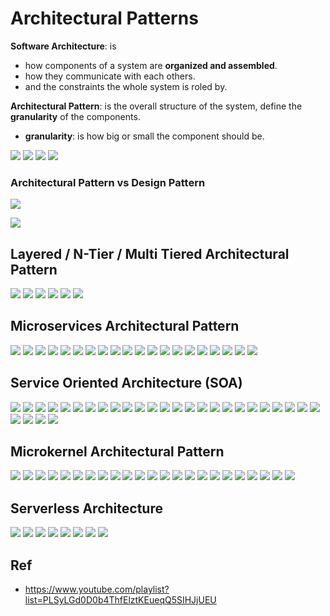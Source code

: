 # Architectural Patterns

**Software Architecture**: is
  * how components of a system are **organized and assembled**.
  * how they communicate with each others.
  * and the constraints the whole system is roled by.

**Architectural Pattern**: is the overall structure of the system, define the **granularity** of the components.
  * **granularity**: is how big or small the component should be.

![](https://github.com/shamy1st/architectural-patterns/blob/main/images/software-process)
![](https://github.com/shamy1st/architectural-patterns/blob/main/images/architecture-vs-development.png)
![](https://github.com/shamy1st/architectural-patterns/blob/main/images/software-architecture)
![](https://github.com/shamy1st/architectural-patterns/blob/main/images/architecture-types)

### Architectural Pattern vs Design Pattern

![](https://github.com/shamy1st/architectural-patterns/blob/main/images/architectural-vs-design-patterns.png)

![](https://github.com/shamy1st/architectural-patterns/blob/main/images/software-architecture-books)

## Layered / N-Tier / Multi Tiered Architectural Pattern

![](https://github.com/shamy1st/architectural-patterns/blob/main/images/layered.png)
![](https://github.com/shamy1st/architectural-patterns/blob/main/images/layered-layer.png)
![](https://github.com/shamy1st/architectural-patterns/blob/main/images/layered-less-popular-1)
![](https://github.com/shamy1st/architectural-patterns/blob/main/images/layered-less-popular-2.png)
![](https://github.com/shamy1st/architectural-patterns/blob/main/images/layered-plan)
![](https://github.com/shamy1st/architectural-patterns/blob/main/images/layered-pros-cons.png)

## Microservices Architectural Pattern

![](https://github.com/shamy1st/architectural-patterns/blob/main/images/microservices.png)
![](https://github.com/shamy1st/architectural-patterns/blob/main/images/microservices-service-1.png)
![](https://github.com/shamy1st/architectural-patterns/blob/main/images/microservices-service-2)
![](https://github.com/shamy1st/architectural-patterns/blob/main/images/microservices-service-3)
![](https://github.com/shamy1st/architectural-patterns/blob/main/images/microservices-topologies.png)
![](https://github.com/shamy1st/architectural-patterns/blob/main/images/microservices-rest-api.png)
![](https://github.com/shamy1st/architectural-patterns/blob/main/images/microservices-rest-application.png)
![](https://github.com/shamy1st/architectural-patterns/blob/main/images/microservices-centralized-messaging.png)
![](https://github.com/shamy1st/architectural-patterns/blob/main/images/microservices-pros.png)
![](https://github.com/shamy1st/architectural-patterns/blob/main/images/microservices-cons.png)
![](https://github.com/shamy1st/architectural-patterns/blob/main/images/microservices-plan)
![](https://github.com/shamy1st/architectural-patterns/blob/main/images/microservices-problem-1)
![](https://github.com/shamy1st/architectural-patterns/blob/main/images/microservices-problem-2)
![](https://github.com/shamy1st/architectural-patterns/blob/main/images/microservices-problem-3)
![](https://github.com/shamy1st/architectural-patterns/blob/main/images/microservices-problem-4)
![](https://github.com/shamy1st/architectural-patterns/blob/main/images/microservices-problem-5)
![](https://github.com/shamy1st/architectural-patterns/blob/main/images/microservices-books-1)
![](https://github.com/shamy1st/architectural-patterns/blob/main/images/microservices-books-2)
![](https://github.com/shamy1st/architectural-patterns/blob/main/images/microservices-books-3)
![](https://github.com/shamy1st/architectural-patterns/blob/main/images/microservices-resources)

## Service Oriented Architecture (SOA)

![](https://github.com/shamy1st/architectural-patterns/blob/main/images/soa.png)
![](https://github.com/shamy1st/architectural-patterns/blob/main/images/soa-def-1)
![](https://github.com/shamy1st/architectural-patterns/blob/main/images/soa-def-2)
![](https://github.com/shamy1st/architectural-patterns/blob/main/images/soa-def-3.png)
![](https://github.com/shamy1st/architectural-patterns/blob/main/images/soa-components.png)
![](https://github.com/shamy1st/architectural-patterns/blob/main/images/soa-components-service-1.png)
![](https://github.com/shamy1st/architectural-patterns/blob/main/images/soa-components-service-2.png)
![](https://github.com/shamy1st/architectural-patterns/blob/main/images/soa-components-service-3.png)
![](https://github.com/shamy1st/architectural-patterns/blob/main/images/soa-components-service-4.png)
![](https://github.com/shamy1st/architectural-patterns/blob/main/images/soa-components-esb-1.png)
![](https://github.com/shamy1st/architectural-patterns/blob/main/images/soa-components-esb-2.png)
![](https://github.com/shamy1st/architectural-patterns/blob/main/images/soa-components-sdr.png)
![](https://github.com/shamy1st/architectural-patterns/blob/main/images/soa-components-consumer.png)
![](https://github.com/shamy1st/architectural-patterns/blob/main/images/soa-components-api-gateway.png)
![](https://github.com/shamy1st/architectural-patterns/blob/main/images/soa-principles.png)
![](https://github.com/shamy1st/architectural-patterns/blob/main/images/soa-implementations.png)
![](https://github.com/shamy1st/architectural-patterns/blob/main/images/soa-implementations-enterprise-service-bus.png)
![](https://github.com/shamy1st/architectural-patterns/blob/main/images/soa-implementations-business-process-management.png)
![](https://github.com/shamy1st/architectural-patterns/blob/main/images/soa-implementations-service-oriented-integration.png)
![](https://github.com/shamy1st/architectural-patterns/blob/main/images/soa-design-patterns.png)
![](https://github.com/shamy1st/architectural-patterns/blob/main/images/soa-pros.png)
![](https://github.com/shamy1st/architectural-patterns/blob/main/images/soa-cons.png)
![](https://github.com/shamy1st/architectural-patterns/blob/main/images/soa-and-cloud-1)
![](https://github.com/shamy1st/architectural-patterns/blob/main/images/soa-and-cloud-2)
![](https://github.com/shamy1st/architectural-patterns/blob/main/images/soa-considerations)
![](https://github.com/shamy1st/architectural-patterns/blob/main/images/soa-problems)
![](https://github.com/shamy1st/architectural-patterns/blob/main/images/soa-books-1)
![](https://github.com/shamy1st/architectural-patterns/blob/main/images/soa-books-2)
![](https://github.com/shamy1st/architectural-patterns/blob/main/images/soa-books-3)

## Microkernel Architectural Pattern

![](https://github.com/shamy1st/architectural-patterns/blob/main/images/microkernel.png)
![](https://github.com/shamy1st/architectural-patterns/blob/main/images/microkernel-def-1.png)
![](https://github.com/shamy1st/architectural-patterns/blob/main/images/microkernel-def-2.png)
![](https://github.com/shamy1st/architectural-patterns/blob/main/images/microkernel-def-3.png)
![](https://github.com/shamy1st/architectural-patterns/blob/main/images/microkernel-why.png)
![](https://github.com/shamy1st/architectural-patterns/blob/main/images/microkernel-components.png)
![](https://github.com/shamy1st/architectural-patterns/blob/main/images/microkernel-components-core.png)
![](https://github.com/shamy1st/architectural-patterns/blob/main/images/microkernel-components-internal-servers.png)
![](https://github.com/shamy1st/architectural-patterns/blob/main/images/microkernel-components-external-servers.png)
![](https://github.com/shamy1st/architectural-patterns/blob/main/images/microkernel-components-client.png)
![](https://github.com/shamy1st/architectural-patterns/blob/main/images/microkernel-in-action.png)
![](https://github.com/shamy1st/architectural-patterns/blob/main/images/microkernel-examples-1.png)
![](https://github.com/shamy1st/architectural-patterns/blob/main/images/microkernel-examples-2.png)
![](https://github.com/shamy1st/architectural-patterns/blob/main/images/microkernel-examples-3.png)
![](https://github.com/shamy1st/architectural-patterns/blob/main/images/microkernel-examples-4.png)
![](https://github.com/shamy1st/architectural-patterns/blob/main/images/microkernel-examples-5.png)
![](https://github.com/shamy1st/architectural-patterns/blob/main/images/microkernel-pros.png)
![](https://github.com/shamy1st/architectural-patterns/blob/main/images/microkernel-cons.png)
![](https://github.com/shamy1st/architectural-patterns/blob/main/images/microkernel-considerations-1)
![](https://github.com/shamy1st/architectural-patterns/blob/main/images/microkernel-considerations-2)
![](https://github.com/shamy1st/architectural-patterns/blob/main/images/microkernel-considerations-3)
![](https://github.com/shamy1st/architectural-patterns/blob/main/images/microkernel-considerations-4)
![](https://github.com/shamy1st/architectural-patterns/blob/main/images/microkernel-book)

## Serverless Architecture

![](https://github.com/shamy1st/architectural-patterns/blob/main/images/serverless-def-1.png)
![](https://github.com/shamy1st/architectural-patterns/blob/main/images/serverless-def-2.png)
![](https://github.com/shamy1st/architectural-patterns/blob/main/images/serverless-def-3.png)
![](https://github.com/shamy1st/architectural-patterns/blob/main/images/serverless-considerations.png)
![](https://github.com/shamy1st/architectural-patterns/blob/main/images/serverless-in-action.png)
![](https://github.com/shamy1st/architectural-patterns/blob/main/images/serverless-pros-cons.png)
![](https://github.com/shamy1st/architectural-patterns/blob/main/images/serverless-examples.png)
![](https://github.com/shamy1st/architectural-patterns/blob/main/images/serverless-benefits.png)

## Ref
* https://www.youtube.com/playlist?list=PLSyLGd0D0b4ThfElztKEueqQ5SIHJjUEU
